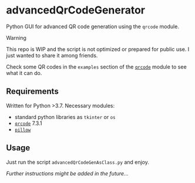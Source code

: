 # advancedQrCodeGenerator
Python GUI for advanced QR code generation using the `qrcode` module.

> [!WARNING]
> This repo is WIP and the script is not optimized or prepared for public use. I just wanted to share it among friends.

Check some QR codes in the `examples` section of the [`qrcode`][qrcode] module to see what it can do.

## Requirements
Written for Python >3.7. Necessary modules:
- standard python libraries as `tkinter` or `os`
- [`qrcode`][qrcode] 7.3.1
- [`pillow`](https://pypi.org/project/pillow/)

## Usage
Just run the script `advancedQrCodeGenAsClass.py` and enjoy. 

*Further instructions might be added in the future...*


[qrcode]:https://github.com/lincolnloop/python-qrcode
